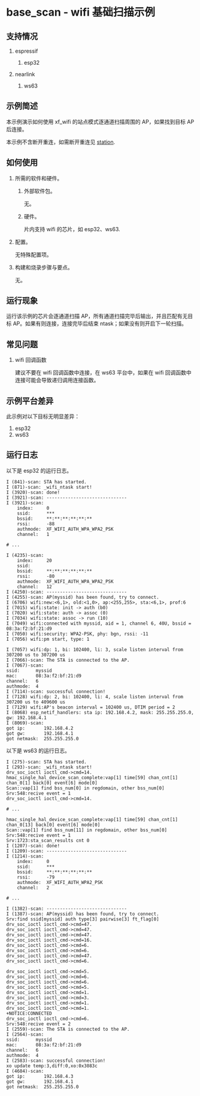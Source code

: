 # base_scan - wifi 基础扫描示例

## 支持情况

1.  espressif

    1.  esp32

1.  nearlink

    1.  ws63

## 示例简述

本示例演示如何使用 xf_wifi 的站点模式逐通道扫描周围的 AP，如果找到目标 AP 后连接。

本示例不含断开重连，如需断开重连见 [station](../../get_started/station/README.md).

## 如何使用

1.  所需的软件和硬件。

    1.  外部软件包。

        无。

    1.  硬件。

        片内支持 wifi 的芯片，如 esp32、ws63.

1.  配置。

    无特殊配置项。

1.  构建和烧录步骤与要点。

    无。

## 运行现象

运行该示例的芯片会逐通道扫描 AP，所有通道扫描完毕后输出，并且匹配有无目标 AP。如果有则连接，连接完毕后结束 ntask；如果没有则开启下一轮扫描。

## 常见问题

1.  wifi 回调函数

    建议不要在 wifi 回调函数中连接，在 ws63 平台中，如果在 wifi 回调函数中连接可能会导致递归调用连接函数。

## 示例平台差异

此示例对以下目标无明显差异：

1. esp32
1. ws63

## 运行日志

以下是 esp32 的运行日志。

```
I (841)-scan: STA has started.
I (871)-scan: _wifi_ntask start!
I (3920)-scan: done!
I (3921)-scan: ------------------------------
I (3921)-scan:
    index:     0
    ssid:      ***
    bssid:     **:**:**:**:**:**
    rssi:      -88
    authmode:  XF_WIFI_AUTH_WPA_WPA2_PSK
    channel:   1

# ...

I (4235)-scan:
    index:     20
    ssid:
    bssid:     **:**:**:**:**:**
    rssi:      -80
    authmode:  XF_WIFI_AUTH_WPA_WPA2_PSK
    channel:   12
I (4250)-scan: ------------------------------
I (4255)-scan: AP(myssid) has been found, try to connect.
I (6706) wifi:new:<6,1>, old:<1,0>, ap:<255,255>, sta:<6,1>, prof:6
I (7015) wifi:state: init -> auth (b0)
I (7020) wifi:state: auth -> assoc (0)
I (7034) wifi:state: assoc -> run (10)
I (7049) wifi:connected with myssid, aid = 1, channel 6, 40U, bssid = 08:3a:f2:bf:21:d9
I (7050) wifi:security: WPA2-PSK, phy: bgn, rssi: -11
I (7056) wifi:pm start, type: 1

I (7057) wifi:dp: 1, bi: 102400, li: 3, scale listen interval from 307200 us to 307200 us
I (7066)-scan: The STA is connected to the AP.
I (7067)-scan:
ssid:      myssid
mac:       08:3a:f2:bf:21:d9
channel:   6
authmode:  4
I (7114)-scan: successful connection!
I (7128) wifi:dp: 2, bi: 102400, li: 4, scale listen interval from 307200 us to 409600 us
I (7129) wifi:AP's beacon interval = 102400 us, DTIM period = 2
I (8068) esp_netif_handlers: sta ip: 192.168.4.2, mask: 255.255.255.0, gw: 192.168.4.1
I (8069)-scan:
got ip:       192.168.4.2
got gw:       192.168.4.1
got netmask:  255.255.255.0
```

以下是 ws63 的运行日志。

```
I (275)-scan: STA has started.
I (293)-scan: _wifi_ntask start!
drv_soc_ioctl ioctl_cmd->cmd=14.
hmac_single_hal_device_scan_complete:vap[1] time[59] chan_cnt[1] chan_0[1] back[0] event[6] mode[0]
Scan::vap[1] find bss_num[0] in regdomain, other bss_num[0]
Srv:548:recive event = 1
drv_soc_ioctl ioctl_cmd->cmd=14.

# ...

hmac_single_hal_device_scan_complete:vap[1] time[59] chan_cnt[1] chan_0[13] back[0] event[6] mode[0]
Scan::vap[1] find bss_num[11] in regdomain, other bss_num[0]
Srv:548:recive event = 1
Srv:1723:sta_scan_results cnt 0
I (1207)-scan: done!
I (1209)-scan: ------------------------------
I (1214)-scan:
    index:     0
    ssid:      ***
    bssid:     **:**:**:**:**:**
    rssi:      -79
    authmode:  XF_WIFI_AUTH_WPA2_PSK
    channel:   2

# ...

I (1382)-scan: ------------------------------
I (1387)-scan: AP(myssid) has been found, try to connect.
Srv:find ssid[myssid] auth type[3] pairwise[3] ft_flag[0]
drv_soc_ioctl ioctl_cmd->cmd=47.
drv_soc_ioctl ioctl_cmd->cmd=47.
drv_soc_ioctl ioctl_cmd->cmd=47.
drv_soc_ioctl ioctl_cmd->cmd=16.
drv_soc_ioctl ioctl_cmd->cmd=6.
drv_soc_ioctl ioctl_cmd->cmd=6.
drv_soc_ioctl ioctl_cmd->cmd=47.
drv_soc_ioctl ioctl_cmd->cmd=6.

drv_soc_ioctl ioctl_cmd->cmd=5.
drv_soc_ioctl ioctl_cmd->cmd=6.
drv_soc_ioctl ioctl_cmd->cmd=6.
drv_soc_ioctl ioctl_cmd->cmd=5.
drv_soc_ioctl ioctl_cmd->cmd=1.
drv_soc_ioctl ioctl_cmd->cmd=3.
drv_soc_ioctl ioctl_cmd->cmd=1.
drv_soc_ioctl ioctl_cmd->cmd=1.
+NOTICE:CONNECTED
drv_soc_ioctl ioctl_cmd->cmd=6.
Srv:548:recive event = 2
I (2559)-scan: The STA is connected to the AP.
I (2564)-scan:
ssid:      myssid
mac:       08:3a:f2:bf:21:d9
channel:   6
authmode:  4
I (2583)-scan: successful connection!
xo update temp:3,diff:0,xo:0x3083c
I (4684)-scan:
got ip:       192.168.4.3
got gw:       192.168.4.1
got netmask:  255.255.255.0
```
